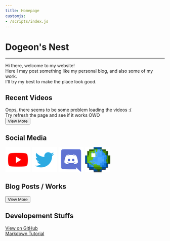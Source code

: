 ```yaml
---
title: Homepage
customjs:
- /scripts/index.js
---
```

# Dogeon's Nest

**********************

Hi there, welcome to my website\!  
Here I may post something like my personal blog, and also some of my work.  
I'll try my best to make the place look good.

## Recent Videos

<div id="vids">
Oops, there seems to be some problem loading the videos :( <br>
Try refresh the page and see if it works OWO
</div>


<a href="/yt/videos" title="All of my videos (probably)">
  <button class="button">View More</button>
</a>

## Social Media

[![Youtube Channel](/img/links/youtube.png)][yt]
[![Twitter](/img/links/twitter.png)][twitter]
[![Discord](/img/links/discord.png)][dc]
[![Planet Minecraft](/img/links/pmc.png)][pmc]

[yt]: https://www.youtube.com/channel/UCapFOd5gDDMNszKmVPKo9JQ "My Youtube Channel"
[twitter]: https://twitter.com/dogeon188 "My Twitter"
[dc]: https://discord.gg/ZNYMdKK "My Discord Server"
[pmc]: https://www.planetminecraft.com/member/dogeon188/ "Planet Minecraft"

## Blog Posts / Works

<div id="blogs"></div>

<a href="/blog/" title="Blog Posts">
  <button class="button">View More</button>
</a>

## Developement Stuffs

[View on GitHub](https://github.com/Dogeon188/dogeon188.github.io)  
[Markdown Tutorial](https://markdown.tw/)
